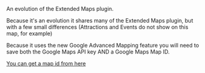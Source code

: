 An evolution of the Extended Maps plugin.

Because it's an evolution it shares many of the Extended Maps plugin, but with a few small differences (Attractions and Events do not show on this map, for example)

Because it uses the new Google Advanced Mapping feature you will need to save both the Google Maps API key AND a Google Maps Map ID. 

[You can get a map id from here](https://console.cloud.google.com/google/maps-apis/studio/maps?project=localhost-38581)


